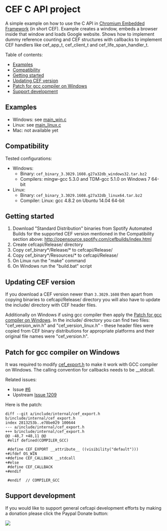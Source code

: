 # CEF C API project

A simple example on how to use the C API in [Chromium Embedded
Framework](https://bitbucket.org/chromiumembedded/cef)
(in short CEF). Example creates a window, embeds a browser
inside that window and loads Google website. Shows how to
implement dummy reference counting and CEF structures with
callbacks to implement CEF handlers like cef_app_t,
cef_client_t and cef_life_span_handler_t.

Table of contents:
* [Examples](#examples)
* [Compatibility](#compatibility)
* [Getting started](#getting-started)
* [Updating CEF version](#updating-cef-version)
* [Patch for gcc compiler on Windows](#patch-for-gcc-compiler-on-windows)
* [Support development](#support-development)


## Examples

- Windows: see [main_win.c](main_win.c)
- Linux: see [main_linux.c](main_linux.c)
- Mac: not available yet


## Compatibility

Tested configurations:
- Windows:
    - Binary: `cef_binary_3.3029.1608.g27a32db_windows32.tar.bz2`
    - Compilers: mingw-gcc 5.3.0 and TDM-gcc 5.1.0 on Windows 7 64-bit
- Linux:
    - Binary: `cef_binary_3.3029.1608.g27a32db_linux64.tar.bz2`
    - Compiler: Linux: gcc 4.8.2 on Ubuntu 14.04 64-bit


## Getting started

1. Download "Standard Distribution" binaries from Spotify
   Automated Builds for the supported CEF version mentioned
   in the Compatibility section above:
   http://opensource.spotify.com/cefbuilds/index.html
2. Create cefcapi/Release/ directory
3. Copy cef_binary*/Release/* to cefcapi/Release/
4. Copy cef_binary*/Resources/* to cefcapi/Release/
5. On Linux run the "make" command
6. On Windows run the "build.bat" script


## Updating CEF version

If you download a CEF version newer than `3.3029.1608` then
apart from copying binaries to cefcapi/Release/ directory
you will also have to update the include/ directory with CEF
header files.

Additionally on Windows if using gcc compiler then apply the
[Patch for gcc compiler on Windows](#patch-for-gcc-compiler-on-windows).
In the include/ directory you can find two files: "cef_version_win.h"
and "cef_version_linux.h" - these header files were copied
from CEF binary distributions for appropriate platforms and
their original file names were "cef_version.h".


## Patch for gcc compiler on Windows

It was required to modify [cef_export.h](include/internal/cef_export.h)
to make it work with GCC compiler on Windows. The calling
convention for callbacks needs to be __stdcall.

Related issues:
- Issue [#6](../../issues/6)
- Upstream [Issue 1209](https://bitbucket.org/chromiumembedded/cef/issues/1209)

Here is the patch:

```text
diff --git a/include/internal/cef_export.h b/include/internal/cef_export.h
index 2813253b..e78be029 100644
--- a/include/internal/cef_export.h
+++ b/include/internal/cef_export.h
@@ -48,7 +48,11 @@
 #elif defined(COMPILER_GCC)
 
 #define CEF_EXPORT __attribute__ ((visibility("default")))
+#ifdef OS_WIN
+#define CEF_CALLBACK __stdcall
+#else
 #define CEF_CALLBACK
+#endif
 
 #endif  // COMPILER_GCC
```

## Support development

If you would like to support general cefcapi development efforts
by making a donation please click the Paypal Donate button:

<a href='https://www.paypal.com/cgi-bin/webscr?cmd=_s-xclick&hosted_button_id=V7LU7PD4N4GGG'>
<img src='https://raw.githubusercontent.com/wiki/cztomczak/cefpython/images/donate.gif' />
</a><br><br>
